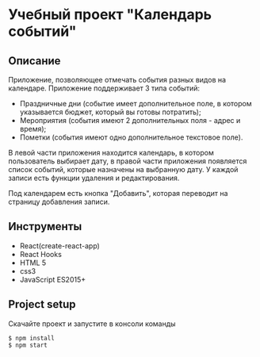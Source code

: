 # Учебный проект "Календарь событий"

## Описание

Приложение, позволяющее отмечать события разных видов на календаре.
Приложение поддерживает 3 типа событий:
- Праздничные дни (событие имеет дополнительное поле, в котором указывается бюджет, который вы готовы потратить);
- Мероприятия (события имеют 2 дополнительных поля - адрес и время);
- Пометки (события имеют одно дополнительное текстовое поле).

В левой части приложения находится календарь, в котором пользователь выбирает дату, в правой части
приложения появляется список событий, которые назначены на выбранную дату.
У каждой записи есть функции удаления и редактирования.

Под календарем есть кнопка "Добавить", которая переводит на страницу добавления записи.

## Инструменты
- React(create-react-app)
- React Hooks
- HTML 5
- css3
- JavaScript ES2015+


## Project setup
Скачайте проект и запустите в консоли команды
```
$ npm install
$ npm start
```
